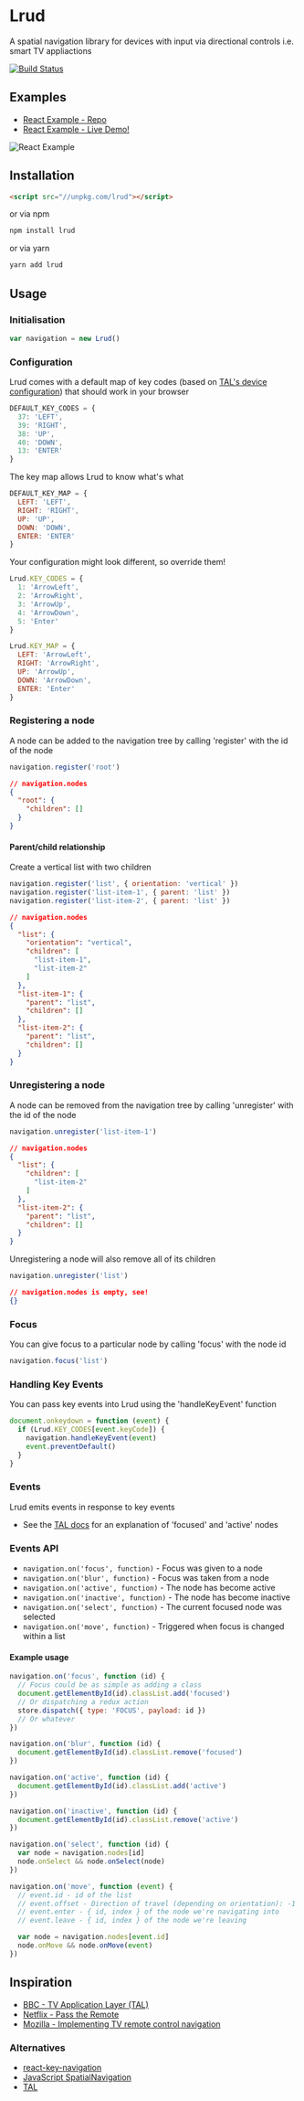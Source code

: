# Lrud
A spatial navigation library for devices with input via directional controls i.e. smart TV appliactions

[![Build Status](https://travis-ci.org/stuart-williams/lrud.svg?branch=master)](https://travis-ci.org/stuart-williams/lrud)

## Examples

* [React Example - Repo](https://github.com/stuart-williams/lrud-react-example)
* [React Example - Live Demo!](http://lrud-react-example.s3-website-eu-west-1.amazonaws.com/)

![React Example](https://raw.githubusercontent.com/stuart-williams/lrud/master/assets/lrud-react-example.gif)

## Installation

```html
<script src="//unpkg.com/lrud"></script>
```
or via npm

```bash
npm install lrud
```

or via yarn

```bash
yarn add lrud
```

## Usage

### Initialisation

```js
var navigation = new Lrud()
```

### Configuration

Lrud comes with a default map of key codes (based on [TAL's device configuration](https://github.com/bbc/tal/blob/master/config/devices)) that should work in your browser

```js
DEFAULT_KEY_CODES = {
  37: 'LEFT',
  39: 'RIGHT',
  38: 'UP',
  40: 'DOWN',
  13: 'ENTER'
}
```

The key map allows Lrud to know what's what

```js
DEFAULT_KEY_MAP = {
  LEFT: 'LEFT',
  RIGHT: 'RIGHT',
  UP: 'UP',
  DOWN: 'DOWN',
  ENTER: 'ENTER'
}
```

Your configuration might look different, so override them!

```js
Lrud.KEY_CODES = {
  1: 'ArrowLeft',
  2: 'ArrowRight',
  3: 'ArrowUp',
  4: 'ArrowDown',
  5: 'Enter'
}

Lrud.KEY_MAP = {
  LEFT: 'ArrowLeft',
  RIGHT: 'ArrowRight',
  UP: 'ArrowUp',
  DOWN: 'ArrowDown',
  ENTER: 'Enter'
}
```

### Registering a node

A node can be added to the navigation tree by calling 'register' with the id of the node

```js
navigation.register('root')
```

```json
// navigation.nodes
{
  "root": {
    "children": []
  }
}
```

#### Parent/child relationship

Create a vertical list with two children

```js
navigation.register('list', { orientation: 'vertical' })
navigation.register('list-item-1', { parent: 'list' })
navigation.register('list-item-2', { parent: 'list' })
```

```json
// navigation.nodes
{
  "list": {
    "orientation": "vertical",
    "children": [
      "list-item-1",
      "list-item-2"
    ]
  },
  "list-item-1": {
    "parent": "list",
    "children": []
  },
  "list-item-2": {
    "parent": "list",
    "children": []
  }
}
```

### Unregistering a node

A node can be removed from the navigation tree by calling 'unregister' with the id of the node

```js
navigation.unregister('list-item-1')
```

```json
// navigation.nodes
{
  "list": {
    "children": [
      "list-item-2"
    ]
  },
  "list-item-2": {
    "parent": "list",
    "children": []
  }
}
```

Unregistering a node will also remove all of its children

```js
navigation.unregister('list')
```

```json
// navigation.nodes is empty, see!
{}
```

### Focus
You can give focus to a particular node by calling 'focus' with the node id

```js
navigation.focus('list')
```

### Handling Key Events

You can pass key events into Lrud using the 'handleKeyEvent' function

```js
document.onkeydown = function (event) {
  if (Lrud.KEY_CODES[event.keyCode]) {
    navigation.handleKeyEvent(event)
    event.preventDefault()
  }
}
```

### Events

Lrud emits events in response to key events

* See the [TAL docs](http://bbc.github.io/tal/widgets/focus-management.html) for an explanation of 'focused' and 'active' nodes

### Events API

* `navigation.on('focus', function)` - Focus was given to a node
* `navigation.on('blur', function)` - Focus was taken from a node
* `navigation.on('active', function)` - The node has become active
* `navigation.on('inactive', function)` - The node has become inactive
* `navigation.on('select', function)` - The current focused node was selected
* `navigation.on('move', function)` - Triggered when focus is changed within a list

#### Example usage

```js
navigation.on('focus', function (id) {
  // Focus could be as simple as adding a class
  document.getElementById(id).classList.add('focused')
  // Or dispatching a redux action
  store.dispatch({ type: 'FOCUS', payload: id })
  // Or whatever
})

navigation.on('blur', function (id) {
  document.getElementById(id).classList.remove('focused')
})

navigation.on('active', function (id) {
  document.getElementById(id).classList.add('active')
})

navigation.on('inactive', function (id) {
  document.getElementById(id).classList.remove('active')
})

navigation.on('select', function (id) {
  var node = navigation.nodes[id]
  node.onSelect && node.onSelect(node)
})

navigation.on('move', function (event) {
  // event.id - id of the list
  // event.offset - Direction of travel (depending on orientation): -1 = LEFT/UP, 1 = RIGHT/DOWN
  // event.enter - { id, index } of the node we're navigating into
  // event.leave - { id, index } of the node we're leaving

  var node = navigation.nodes[event.id]
  node.onMove && node.onMove(event)
})
```

## Inspiration

* [BBC - TV Application Layer (TAL)](http://bbc.github.io/tal/widgets/focus-management.html)
* [Netflix - Pass the Remote](https://medium.com/netflix-techblog/pass-the-remote-user-input-on-tv-devices-923f6920c9a8)
* [Mozilla - Implementing TV remote control navigation](https://developer.mozilla.org/en-US/docs/Mozilla/Firefox_OS_for_TV/TV_remote_control_navigation)

### Alternatives

* [react-key-navigation](https://github.com/dead/react-key-navigation)
* [JavaScript SpatialNavigation](https://github.com/luke-chang/js-spatial-navigation)
* [TAL](https://github.com/bbc/tal)
